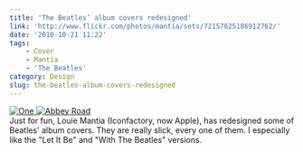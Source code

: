 ```yaml
---
title: 'The Beatles’ album covers redesigned'
link: 'http://www.flickr.com/photos/mantia/sets/72157625186912762/'
date: '2010-10-21 11:22'
tags:
    - Cover
    - Mantia
    - 'The Beatles'
category: Design
slug: the-beatles-album-covers-redesigned
---
```


[ ![](http://farm5.static.flickr.com/4009/5092067022_92391099b3_z.jpg "One") ](http://www.flickr.com/photos/mantia/sets/72157625186912762/) [ ![](http://farm5.static.flickr.com/4131/5092067330_f3593f8110_z.jpg "Abbey Road") ](http://www.flickr.com/photos/mantia/sets/72157625186912762/)  
Just for fun, Louie Mantia (Iconfactory, now Apple), has redesigned some of Beatles' album covers. They are really slick, every one of them. I especially like the "Let It Be" and "With The Beatles" versions.
